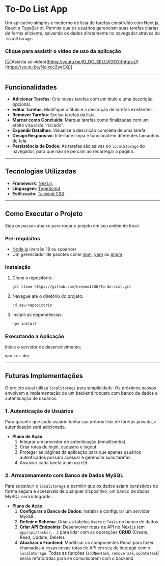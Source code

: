# To-Do List App

Um aplicativo simples e moderno de lista de tarefas construído com Next.js, React e TypeScript. Permite que os usuários gerenciem suas tarefas diárias de forma eficiente, salvando os dados diretamente no navegador através do `localStorage`.

### Clique para assistir o vídeo de uso da aplicação

[![Assista ao vídeo](https://img.youtube.com/vi/NoIxocZwrCQ/maxresdefault.jpg)([https://youtu.be/ID_DO_SEU_VIDEO](https://](https://youtu.be/NoIxocZwrCQ)]

---

## Funcionalidades

- **Adicionar Tarefas**: Crie novas tarefas com um título e uma descrição opcional.
- **Editar Tarefas**: Modifique o título e a descrição de tarefas existentes.
- **Remover Tarefas**: Exclua tarefas da lista.
- **Marcar como Concluída**: Marque tarefas como finalizadas com um efeito visual de "riscado".
- **Expandir Detalhes**: Visualize a descrição completa de uma tarefa.
- **Design Responsivo**: Interface limpa e funcional em diferentes tamanhos de tela.
- **Persistência de Dados**: As tarefas são salvas no `localStorage` do navegador, para que não se percam ao recarregar a página.

---

## Tecnologias Utilizadas

- **Framework**: [Next.js](https://nextjs.org/)
- **Linguagem**: [TypeScript](https://www.typescriptlang.org/)
- **Estilização**: [Tailwind CSS](https://tailwindcss.com/)

---

## Como Executar o Projeto

Siga os passos abaixo para rodar o projeto em seu ambiente local.

### **Pré-requisitos**

- [Node.js](https://nodejs.org/en/) (versão 18 ou superior)
- Um gerenciador de pacotes como [npm](https://www.npmjs.com/), [yarn](https://yarnpkg.com/) ou [pnpm](https://pnpm.io/)

### **Instalação**

1.  Clone o repositório:

    ```bash
    git clone https://github.com/brenno1206/To-do-List.git
    ```

2.  Navegue até o diretório do projeto:

    ```bash
    cd seu-repositorio
    ```

3.  Instale as dependências:
    ```bash
    npm install
    ```

### **Executando a Aplicação**

Inicie o servidor de desenvolvimento:

```bash
npm run dev
```

---

## Futuras Implementações

O projeto atual utiliza `localStorage` para simplicidade. Os próximos passos envolvem a implementação de um backend robusto com banco de dados e autenticação de usuários.

### 1. Autenticação de Usuários

Para garantir que cada usuário tenha sua própria lista de tarefas privada, a autenticação será adicionada.

- **Plano de Ação**:
  1.  Integrar um provedor de autenticação (email/senha).
  2.  Criar rotas de login, cadastro e logout.
  3.  Proteger as páginas da aplicação para que apenas usuários autenticados possam acessar e gerenciar suas tarefas.
  4.  Associar cada tarefa a um `userId`.

### 2. Armazenamento com Banco de Dados MySQL

Para substituir o `localStorage` e permitir que os dados sejam persistidos de forma segura e acessíveis de qualquer dispositivo, um banco de dados MySQL será integrado.

- **Plano de Ação**:
  1.  **Configurar o Banco de Dados**: Instalar e configurar um servidor MySQL.
  2.  **Definir o Schema**: Criar as tabelas `Users` e `Tasks` no banco de dados.
  3.  **Criar API Endpoints**: Desenvolver rotas de API no Next.js (em `app/api/tasks/...`) para lidar com as operações **CRUD** (Create, Read, Update, Delete).
  4.  **Atualizar o Frontend**: Modificar os componentes React para fazer chamadas a essas novas rotas de API em vez de interagir com o `localStorage`. Todas as funções (`addNewTask`, `removeTask`, `updateTask`) serão refatoradas para se comunicarem com o backend.
